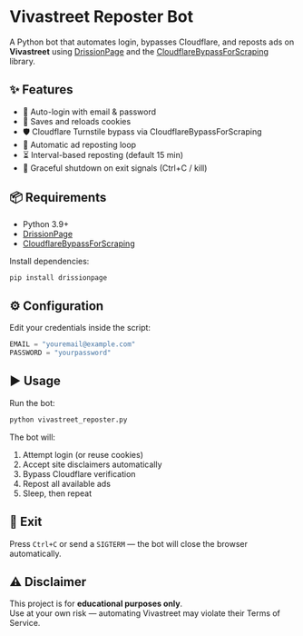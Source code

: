 # Vivastreet Reposter Bot

A Python bot that automates login, bypasses Cloudflare, and reposts ads on **Vivastreet** using [DrissionPage](https://github.com/g1879/DrissionPage) and the [CloudflareBypassForScraping](https://github.com/sarperavci/CloudflareBypassForScraping) library.

## ✨ Features

- 🔑 Auto-login with email & password
- 🍪 Saves and reloads cookies
- 🛡️ Cloudflare Turnstile bypass via CloudflareBypassForScraping
- 🔄 Automatic ad reposting loop
- ⏳ Interval-based reposting (default 15 min)
- 🚪 Graceful shutdown on exit signals (Ctrl+C / kill)

## 📦 Requirements

- Python 3.9+
- [DrissionPage](https://pypi.org/project/DrissionPage/)
- [CloudflareBypassForScraping](https://github.com/sarperavci/CloudflareBypassForScraping)

Install dependencies:

```bash
pip install drissionpage
```

## ⚙️ Configuration

Edit your credentials inside the script:

```python
EMAIL = "youremail@example.com"
PASSWORD = "yourpassword"
```

## ▶️ Usage

Run the bot:

```bash
python vivastreet_reposter.py
```

The bot will:

1. Attempt login (or reuse cookies)
2. Accept site disclaimers automatically
3. Bypass Cloudflare verification
4. Repost all available ads
5. Sleep, then repeat

## 🛑 Exit

Press `Ctrl+C` or send a `SIGTERM` — the bot will close the browser automatically.

## ⚠️ Disclaimer

This project is for **educational purposes only**.\
Use at your own risk — automating Vivastreet may violate their Terms of Service.

